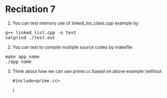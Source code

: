 # Recitation 7

1. You can test memory use of linked_list_class.cpp example by

<pre>
g++ linked_list.cpp -o test
valgrind ./test.out
</pre>

2. You can test to compile multiple source codes by makefile

<pre>
make app_name
./app_name
</pre>

3. Think about how we can use prime.cc based on above example (without <pre>#include<prime.cc></pre>)
